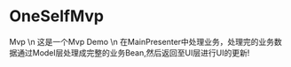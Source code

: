 # OneSelfMvp
Mvp \n
这是一个Mvp Demo \n
在MainPresenter中处理业务，处理完的业务数据通过Model层处理成完整的业务Bean,然后返回至UI层进行UI的更新!

